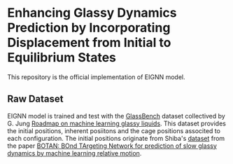 # Enhancing Glassy Dynamics Prediction by Incorporating Displacement from Initial to Equilibrium States

This repository is the official implementation of EIGNN model.

## Raw Dataset

EIGNN model is trained and test with the [GlassBench](https://doi.org/10.5281/zenodo.10118191) dataset collectived by G. Jung [Roadmap on machine learning glassy liquids](https://arxiv.org/abs/2311.14752). This dataset provides the initial positions, inherent posiitons and the cage positions associted to each configuration. The initial positions originate from
Shiba's [dataset](https://ipomoea-www.cc.u-tokyo.ac.jp/i29002/botan/public_dataset.tar.gz) from the paper [BOTAN: BOnd TArgeting Network for prediction of slow glassy dynamics by machine learning relative motion](https://pubs.aip.org/aip/jcp/article/158/8/084503/2868947/BOTAN-BOnd-TArgeting-Network-for-prediction-of).
